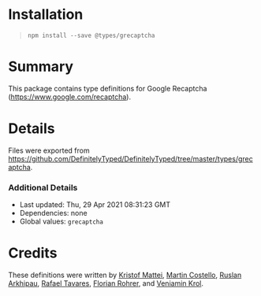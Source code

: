 # Installation
> `npm install --save @types/grecaptcha`

# Summary
This package contains type definitions for Google Recaptcha (https://www.google.com/recaptcha).

# Details
Files were exported from https://github.com/DefinitelyTyped/DefinitelyTyped/tree/master/types/grecaptcha.

### Additional Details
 * Last updated: Thu, 29 Apr 2021 08:31:23 GMT
 * Dependencies: none
 * Global values: `grecaptcha`

# Credits
These definitions were written by [Kristof Mattei](http://kristofmattei.be), [Martin Costello](https://martincostello.com/), [Ruslan Arkhipau](https://github.com/DethAriel), [Rafael Tavares](https://github.com/rafaeltavares), [Florian Rohrer](https://github.com/RohrerF), and [Veniamin Krol](https://github.com/vkrol).
